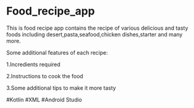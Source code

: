 # Food_recipe_app

This is food recipe app contains the recipe of various delicious and tasty foods including desert,pasta,seafood,chicken dishes,starter and many more.

Some additional features of each recipe:


1.Incredients required


2.Instructions to cook the food


3.Some additional tips to make it more tasty 

#Kotlin
#XML
#Android Studio
